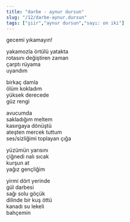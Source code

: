 ```yaml
---
title: "darbe - aynur dursun"
slug: "/12/darbe-aynur.dursun"
tags: ["şiir","aynur dursun","sayı: on iki"]
---
```

gecemi yıkamayın!

yakamozla örtülü yatakta    
rotasını değiştiren zaman  
çarptı rüyama  
uyandım

birkaç damla  
ölüm kokladım  
yüksek derecede  
güz rengi

avucumda  
sakladığım meltem  
kasırgaya dönüştü  
ateşten mercek tuttum  
ses/sizliğimi toplayan çığa

yüzümün yarısını  
çiğnedi nalı sıcak  
kurşun at  
yağız gençliğim

yirmi dört yerinde  
gül darbesi  
sağı solu göçük  
dilinde bir kuş öttü  
kanadı su lekeli  
bahçemin
